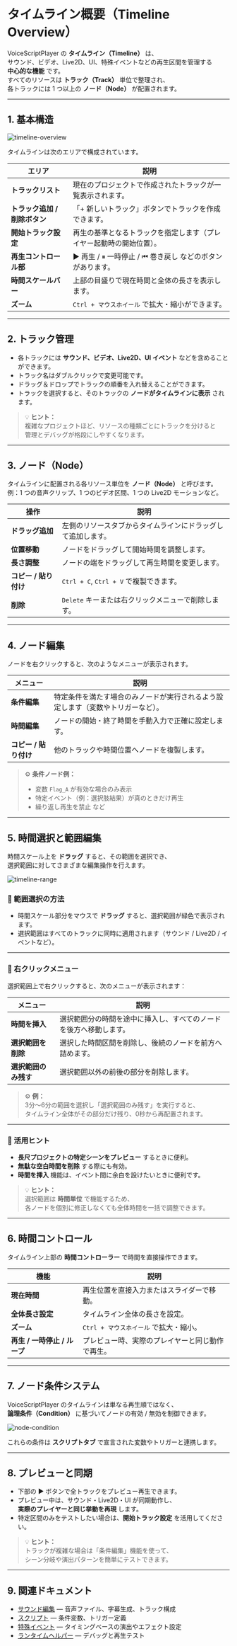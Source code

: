 # タイムライン概要（Timeline Overview）

VoiceScriptPlayer の **タイムライン（Timeline）** は、  
サウンド、ビデオ、Live2D、UI、特殊イベントなどの再生区間を管理する  
**中心的な機能** です。  
すべてのリソースは **トラック（Track）** 単位で整理され、  
各トラックには 1 つ以上の **ノード（Node）** が配置されます。

---

## 1. 基本構造

![timeline-overview](../images/timeline-overview.png)

タイムラインは次のエリアで構成されています。

| エリア | 説明 |
|--------|------|
| **トラックリスト** | 現在のプロジェクトで作成されたトラックが一覧表示されます。 |
| **トラック追加 / 削除ボタン** | 「+ 新しいトラック」ボタンでトラックを作成できます。 |
| **開始トラック設定** | 再生の基準となるトラックを指定します（プレイヤー起動時の開始位置）。 |
| **再生コントロール部** | ▶ 再生 / ⏸ 一時停止 / ⏮ 巻き戻し などのボタンがあります。 |
| **時間スケールバー** | 上部の目盛りで現在時間と全体の長さを表示します。 |
| **ズーム** | `Ctrl + マウスホイール` で拡大・縮小ができます。 |

---

## 2. トラック管理

- 各トラックには **サウンド、ビデオ、Live2D、UI イベント** などを含めることができます。  
- トラック名はダブルクリックで変更可能です。  
- ドラッグ＆ドロップでトラックの順番を入れ替えることができます。  
- トラックを選択すると、そのトラックの **ノードがタイムラインに表示** されます。

> 💡 **ヒント：**  
> 複雑なプロジェクトほど、リソースの種類ごとにトラックを分けると  
> 管理とデバッグが格段にしやすくなります。

---

## 3. ノード（Node）

タイムラインに配置される各リソース単位を **ノード（Node）** と呼びます。  
例：1 つの音声クリップ、1 つのビデオ区間、1 つの Live2D モーションなど。

| 操作 | 説明 |
|------|------|
| **ドラッグ追加** | 左側のリソースタブからタイムラインにドラッグして追加します。 |
| **位置移動** | ノードをドラッグして開始時間を調整します。 |
| **長さ調整** | ノードの端をドラッグして再生時間を変更します。 |
| **コピー / 貼り付け** | `Ctrl + C`, `Ctrl + V` で複製できます。 |
| **削除** | `Delete` キーまたは右クリックメニューで削除します。 |

---

## 4. ノード編集

ノードを右クリックすると、次のようなメニューが表示されます。

| メニュー | 説明 |
|----------|------|
| **条件編集** | 特定条件を満たす場合のみノードが実行されるよう設定します（変数やトリガーなど）。 |
| **時間編集** | ノードの開始・終了時間を手動入力で正確に設定します。 |
| **コピー / 貼り付け** | 他のトラックや時間位置へノードを複製します。 |

> ⚙️ **条件ノード例：**  
> - 変数 `Flag_A` が有効な場合のみ表示  
> - 特定イベント（例：選択肢結果）が真のときだけ再生  
> - 繰り返し再生を禁止 など  

---

## 5. 時間選択と範囲編集

時間スケール上を **ドラッグ** すると、その範囲を選択でき、  
選択範囲に対してさまざまな編集操作を行えます。

![timeline-range](../images/timeline-range.png)

### 🔹 範囲選択の方法
- 時間スケール部分をマウスで **ドラッグ** すると、選択範囲が緑色で表示されます。  
- 選択範囲はすべてのトラックに同時に適用されます（サウンド / Live2D / イベントなど）。

---

### 🔹 右クリックメニュー

選択範囲上で右クリックすると、次のメニューが表示されます：

| メニュー | 説明 |
|----------|------|
| **時間を挿入** | 選択範囲分の時間を途中に挿入し、すべてのノードを後方へ移動します。 |
| **選択範囲を削除** | 選択した時間区間を削除し、後続のノードを前方へ詰めます。 |
| **選択範囲のみ残す** | 選択範囲以外の前後の部分を削除します。 |

> ⚙️ **例：**  
> 3分〜6分の範囲を選択し「選択範囲のみ残す」を実行すると、  
> タイムライン全体がその部分だけ残り、0秒から再配置されます。

---

### 🔹 活用ヒント

- **長尺プロジェクトの特定シーンをプレビュー** するときに便利。  
- **無駄な空白時間を削除** する際にも有効。  
- **時間を挿入** 機能は、イベント間に余白を設けたいときに便利です。  

> 💡 **ヒント：**  
> 選択範囲は **時間単位** で機能するため、  
> 各ノードを個別に修正しなくても全体時間を一括で調整できます。

---

## 6. 時間コントロール

タイムライン上部の **時間コントローラー** で時間を直接操作できます。

| 機能 | 説明 |
|------|------|
| **現在時間** | 再生位置を直接入力またはスライダーで移動。 |
| **全体長さ設定** | タイムライン全体の長さを設定。 |
| **ズーム** | `Ctrl + マウスホイール` で拡大・縮小。 |
| **再生 / 一時停止 / ループ** | プレビュー時、実際のプレイヤーと同じ動作で再生。 |

---

## 7. ノード条件システム

VoiceScriptPlayer のタイムラインは単なる再生順ではなく、  
**論理条件（Condition）** に基づいてノードの有効 / 無効を制御できます。

![node-condition](../images/node-condition.png)

これらの条件は **スクリプトタブ** で宣言された変数やトリガーと連携します。

---

## 8. プレビューと同期

- 下部の ▶ ボタンで全トラックをプレビュー再生できます。  
- プレビュー中は、サウンド・Live2D・UI が同期動作し、  
  **実際のプレイヤーと同じ挙動を再現** します。  
- 特定区間のみをテストしたい場合は、**開始トラック設定** を活用してください。

> 💡 **ヒント：**  
> トラックが複雑な場合は「条件編集」機能を使って、  
> シーン分岐や演出パターンを簡単にテストできます。

---

## 9. 関連ドキュメント

- [サウンド編集](sound.md) — 音声ファイル、字幕生成、トラック構成  
- [スクリプト](script.md) — 条件変数、トリガー定義  
- [特殊イベント](special-event.md) — タイミングベースの演出やエフェクト設定  
- [ランタイムヘルパー](runtime-helper.md) — デバッグと再生テスト  
